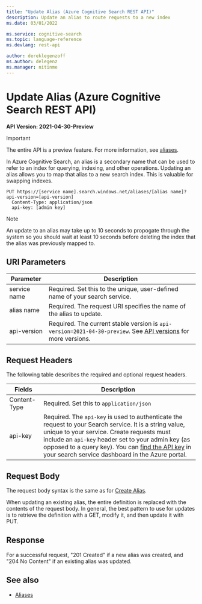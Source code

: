 ```yaml
---
title: "Update Alias (Azure Cognitive Search REST API)"
description: Update an alias to route requests to a new index
ms.date: 03/01/2022

ms.service: cognitive-search
ms.topic: language-reference
ms.devlang: rest-api

author: dereklegenzoff
ms.author: delegenz
ms.manager: nitinme
---
```

# Update Alias (Azure Cognitive Search REST API)

**API Version: 2021-04-30-Preview**

> [!Important]
> The entire API is a preview feature. For more information, see [aliases]().

In Azure Cognitive Search, an alias is a secondary name that can be used to refer to an index for querying, indexing, and other operations. Updating an alias allows you to map that alias to a new search index. This is valuable for swapping indexes.

```http
PUT https://[service name].search.windows.net/aliases/[alias name]?api-version=[api-version]      
  Content-Type: application/json  
  api-key: [admin key]  
```  

> [!NOTE]
> An update to an alias may take up to 10 seconds to propogate through the system so you should wait at least 10 seconds before deleting the index that the alias was previously mapped to. 

## URI Parameters

| Parameter	  | Description  | 
|-------------|--------------|
| service name | Required. Set this to the unique, user-defined name of your search service. |
| alias name  | Required. The request URI specifies the name of the alias to update. |
| api-version | Required. The current stable version is `api-version=2021-04-30-preview`. See [API versions](search-service-api-versions.md) for more versions.|

## Request Headers

 The following table describes the required and optional request headers.  

|Fields              |Description      |  
|--------------------|-----------------|  
|Content-Type|Required. Set this to `application/json`|  
|api-key|Required. The `api-key` is used to authenticate the request to your Search service. It is a string value, unique to your service. Create requests must include an `api-key` header set to your admin key (as opposed to a query key). You can [find the API key](/azure/search/search-security-api-keys#find-existing-keys) in your search service dashboard in the Azure portal.|  

## Request Body
The request body syntax is the same as for [Create Alias](create-alias.md).  

When updating an existing alias, the entire definition is replaced with the contents of the request body. In general, the best pattern to use for updates is to retrieve the definition with a GET, modify it, and then update it with PUT.  


## Response
For a successful request, "201 Created" if a new alias was created, and "204 No Content" if an existing alias was updated.

## See also  

+ [Aliases]()